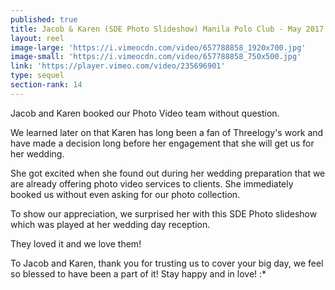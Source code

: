 ```yaml
---
published: true
title: Jacob & Karen (SDE Photo Slideshow) Manila Polo Club - May 2017
layout: reel
image-large: 'https://i.vimeocdn.com/video/657788858_1920x700.jpg'
image-small: 'https://i.vimeocdn.com/video/657788858_750x500.jpg'
link: 'https://player.vimeo.com/video/235696901'
type: sequel
section-rank: 14
---
```

Jacob and Karen booked our Photo Video team without question.

We learned later on that Karen has long been a fan of Threelogy's work and have made a decision long before her engagement that she will get us for her wedding.

She got excited when she found out during her wedding preparation that we are already offering photo video services to clients. She immediately booked us without even asking for our photo collection.

To show our appreciation, we surprised her with this SDE Photo slideshow which was played at her wedding day reception.

They loved it and we love them!

To Jacob and Karen, thank you for trusting us to cover your big day, we feel so blessed to have been a part of it! Stay happy and in love! :*